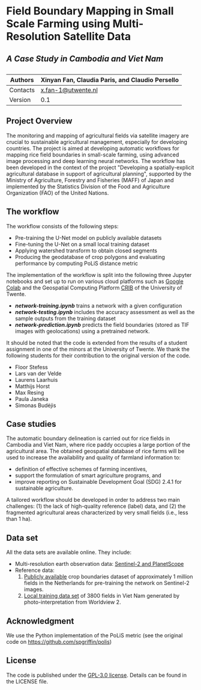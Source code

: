 # Field Boundary Mapping in Small Scale Farming using Multi-Resolution Satellite Data
## _A Case Study in Cambodia and Viet Nam_

##
|Authors|Xinyan Fan, Claudia Paris, and Claudio Persello|
|---|---|
|Contacts |x.fan-1@utwente.nl|
|Version|0.1 |

## Project Overview
The monitoring and mapping of agricultural fields via satellite imagery are crucial to sustainable agricultural management, especially for developing countries. The project is aimed at developing automatic workflows for mapping rice field boundaries in small-scale farming, using advanced image processing and deep learning neural networks.
The workflow has been developed in the context of the project "Developing a spatially-explicit agricultural database in support of agricultural planning", supported by the Ministry of Agriculture, Forestry and Fisheries (MAFF) of Japan and implemented by the Statistics Division of the Food and Agriculture Organization (FAO) of the United Nations.

## The workflow
The workflow consists of the following steps:
- Pre-training the U-Net model on publicly available datasets
- Fine-tuning the U-Net on a small local training dataset
- Applying watershed transform to obtain closed segments
- Producing the geodatabase of crop polygons and evaluating performance by computing PoLiS distance metric

The implementation of the workflow is split into the following three Jupyter notebooks and set up to run on various cloud platforms such as [Google Colab](https://colab.research.google.com/) and the Geospatial Computing Platform [CRIB](https://crib.utwente.nl/) of the University of Twente.

- ***network-training.ipynb*** trains a network with a given configuration
- ***network-testing.ipynb*** includes the accuracy assessment as well as the sample outputs from the training dataset
- ***network-prediction.ipynb*** predicts the field boundaries (stored as TIF images with geolocations) using a pretrained network.


It should be noted that the code is extended from the results of a student assignment in one of the minors at the University of Twente. We thank the following students for their contribution to the original version of the code.

* Floor Stefess
* Lars van der Velde
* Laurens Laarhuis
* Matthijs Horst
* Max Resing
* Paula Janeka
* Simonas Budėjis


## Case studies

The automatic boundary delineation is carried out for rice fields in Cambodia and Viet Nam, where rice paddy occupies a large portion of the agricultural area. The obtained geospatial database of rice farms will be used to increase the availability and quality of farmland information to:

- definition of effective schemes of farming incentives,
- support the formulation of smart agriculture programs, and
- improve reporting on Sustainable Development Goal (SDG) 2.4.1 for sustainable agriculture. 

A tailored workflow should be developed in order to address two main challenges: (1) the lack of high-quality reference (label) data, and (2) the fragmented agricultural areas characterized by very small fields (i.e., less than 1 ha). 

## Data set

All the data sets are available online. They include:
- Multi-resolution earth observation data: [Sentinel-2 and PlanetScope](https://surfdrive.surf.nl/files/index.php/s/Euh88Cl15jRbq7Y) 
- Reference data: 
    1. [Publicly available](https://surfdrive.surf.nl/files/index.php/s/Euh88Cl15jRbq7Y) crop boundaries dataset of approximately 1 million fields in the Netherlands for pre-training the network on Sentinel-2 images.
    2. [Local training data set](https://surfdrive.surf.nl/files/index.php/s/Euh88Cl15jRbq7Y) of 3800 fields in Viet Nam generated by photo-interpretation from Worldview 2.  

## Acknowledgment

We use the Python implementation of the PoLiS metric (see the original code on https://github.com/spgriffin/polis)

## License
The code is published under the [GPL-3.0 license](https://www.gnu.org/licenses/gpl-3.0.en.html). Details can be found in the LICENSE file.
